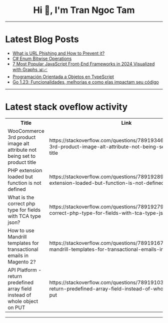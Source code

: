 <h1 align="center">Hi 👋, I'm Tran Ngoc Tam</h1>

---

# Latest Blog Posts 
<!-- BLOG-POST-LIST:START -->
- [What is URL Phishing and How to Prevent it?](https://dev.to/clouddefenseai/what-is-url-phishing-and-how-to-prevent-it-3f34)
- [C# Enum Bitwise Operations](https://dev.to/rmaurodev/c-enum-bitwise-operations-339g)
- [7 Most Popular JavaScript Front-End Frameworks in 2024 Visualized with Graphs 📊📈](https://dev.to/thomasjanuta/7-most-popular-javascript-front-end-frameworks-in-2024-visualized-with-graphs-3ohe)
- [Programación Orientada a Objetos en TypeScript](https://dev.to/sebastianbh/programacion-orientada-a-objetos-en-typescript-5gg0)
- [Go 1.23: Funcionalidades, melhorias e como elas impactam seu código](https://dev.to/rflpazini/go-123-funcionalidades-melhorias-e-como-elas-impactam-seu-codigo-1ie5)
<!-- BLOG-POST-LIST:END -->

---

# Latest stack oveflow activity
<table>
  <tr><th>Title</th><th>Link</th></tr>
  <!-- STACKOVERFLOW:START --><tr><td>WooCommerce 3rd product image alt attribute not being set to product title</td><td>https://stackoverflow.com/questions/78919346/woocommerce-3rd-product-image-alt-attribute-not-being-set-to-product-title</td></tr><tr><td>PHP extension loaded but function is not defined</td><td>https://stackoverflow.com/questions/78919289/php-extension-loaded-but-function-is-not-defined</td></tr><tr><td>What is the correct php type for fields with TCA type json?</td><td>https://stackoverflow.com/questions/78919279/what-is-the-correct-php-type-for-fields-with-tca-type-json</td></tr><tr><td>How to use Mandrill templates for transactional emails in Magento 2?</td><td>https://stackoverflow.com/questions/78919167/how-to-use-mandrill-templates-for-transactional-emails-in-magento-2</td></tr><tr><td>API Platform - return predefined array field instead of whole object on PUT</td><td>https://stackoverflow.com/questions/78919103/api-platform-return-predefined-array-field-instead-of-whole-object-on-put</td></tr><!-- STACKOVERFLOW:END -->
</table>

---


